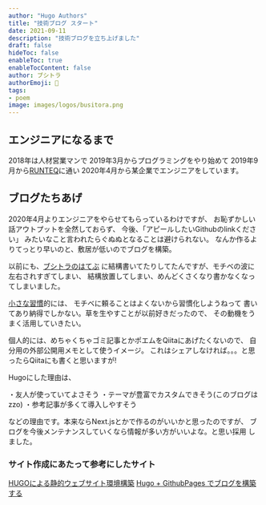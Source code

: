 ```yaml
---
author: "Hugo Authors"
title: "技術ブログ スタート"
date: 2021-09-11
description: "技術ブログを立ち上げました"
draft: false
hideToc: false
enableToc: true
enableTocContent: false
author: ブシトラ
authorEmoji: 🐯
tags:
- poem
image: images/logos/busitora.png
---
```


## エンジニアになるまで

2018年は人材営業マンで
2019年3月からプログラミングをやり始めて
2019年9月から[RUNTEQ](https://runteq.jp/?utm_campaign=school&utm_source=coupon&utm_medium=bushitora&utm_term=&utm_content=runteq_bushitora&argument=8Y0vPq40&dmai=a6142c8b0aded7)に通い
2020年4月から某企業でエンジニアをしています。

## ブログたちあげ

2020年4月よりエンジニアをやらせてもらっているわけですが、
お恥ずかしい話アウトプットを全然しておらず、
今後、「アピールしたいGithubのlinkください」
みたいなこと言われたらぐぬぬとなることは避けられない。
なんか作るよりてっとり早いのと、敷居が低いのでブログを構築。

以前にも、[ブシトラのはてぶ](https://busitora.hatenablog.com/)
に結構書いてたりしてたんですが、モチベの波に左右されすぎてしまい、
結構放置してしまい、めんどくさくなり書かなくなってしまいました。

[小さな習慣](https://amzn.to/39aPnEA)的には、
モチベに頼ることはよくないから習慣化しようねって
書いてあり納得でしかない。草を生やすことが以前好きだったので、
その動機をうまく活用していきたい。

個人的には、めちゃくちゃゴミ記事とかポエムをQiitaにあげたくないので、
自分用の外部公開用メモとして使うイメージ。
これはシェアしなければ。。。と思ったらQiitaにも書くと思いますが!

Hugoにした理由は、

・友人が使っていてよさそう
・テーマが豊富でカスタムできそう(このブログはzzo)
・参考記事が多くて導入しやすそう

などの理由です。本来ならNext.jsとかで作るのがいいかと思ったのですが、
ブログを今後メンテナンスしていくなら情報が多い方がいいよな。と思い採用
しました。

### サイト作成にあたって参考にしたサイト

[HUGOによる静的ウェブサイト環境構築](https://fe-notes.work/posts/20190713_hugo-setting/)
[Hugo + GithubPages でブログを構築する](https://www.anypalette.com/ja/posts/1012_first_post/)
